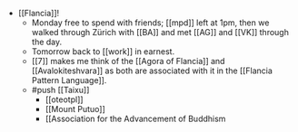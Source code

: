 - [[Flancia]]!
  - Monday free to spend with friends; [[mpd]] left at 1pm, then we walked through Zürich with [[BA]] and met [[AG]] and [[VK]] through the day.
  - Tomorrow back to [[work]] in earnest.
  - [[7]] makes me think of the [[Agora of Flancia]] and [[Avalokiteshvara]] as both are associated with it in the [[Flancia Pattern Language]].
  - #push [[Taixu]]
    - [[oteotpl]]
    - [[Mount Putuo]]
    - [[Association for the Advancement of Buddhism
